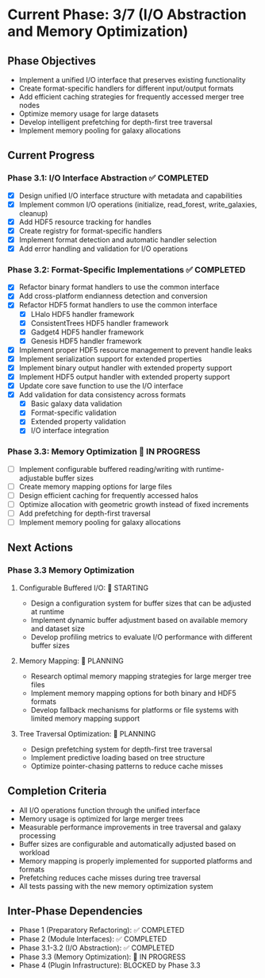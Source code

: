 <!-- Purpose: Current project phase context -->
<!-- Update Rules:
- 500-word limit! 
- Include: 
  • Phase objectives
  • Current progress as a checklist (keep short)
  • Next actions (more detail - 2-3 sentences)
  • Completion criteria 
  • Inter-phase dependencies
- At major phase completion archive as phase-[X].md and refresh for next phase
-->

# Current Phase: 3/7 (I/O Abstraction and Memory Optimization)

## Phase Objectives
- Implement a unified I/O interface that preserves existing functionality
- Create format-specific handlers for different input/output formats
- Add efficient caching strategies for frequently accessed merger tree nodes
- Optimize memory usage for large datasets
- Develop intelligent prefetching for depth-first tree traversal
- Implement memory pooling for galaxy allocations

## Current Progress

### Phase 3.1: I/O Interface Abstraction ✅ COMPLETED
- [x] Design unified I/O interface structure with metadata and capabilities
- [x] Implement common I/O operations (initialize, read_forest, write_galaxies, cleanup)
- [x] Add HDF5 resource tracking for handles
- [x] Create registry for format-specific handlers
- [x] Implement format detection and automatic handler selection
- [x] Add error handling and validation for I/O operations

### Phase 3.2: Format-Specific Implementations ✅ COMPLETED
- [x] Refactor binary format handlers to use the common interface
- [x] Add cross-platform endianness detection and conversion
- [x] Refactor HDF5 format handlers to use the common interface
  - [x] LHalo HDF5 handler framework
  - [x] ConsistentTrees HDF5 handler framework
  - [x] Gadget4 HDF5 handler framework
  - [x] Genesis HDF5 handler framework
- [x] Implement proper HDF5 resource management to prevent handle leaks
- [x] Implement serialization support for extended properties
- [x] Implement binary output handler with extended property support
- [x] Implement HDF5 output handler with extended property support
- [x] Update core save function to use the I/O interface
- [x] Add validation for data consistency across formats
  - [x] Basic galaxy data validation
  - [x] Format-specific validation
  - [x] Extended property validation
  - [x] I/O interface integration

### Phase 3.3: Memory Optimization 🔄 IN PROGRESS
- [ ] Implement configurable buffered reading/writing with runtime-adjustable buffer sizes
- [ ] Create memory mapping options for large files
- [ ] Design efficient caching for frequently accessed halos
- [ ] Optimize allocation with geometric growth instead of fixed increments
- [ ] Add prefetching for depth-first traversal
- [ ] Implement memory pooling for galaxy allocations

## Next Actions

### Phase 3.3 Memory Optimization
1. Configurable Buffered I/O: 🔄 STARTING
   - Design a configuration system for buffer sizes that can be adjusted at runtime
   - Implement dynamic buffer adjustment based on available memory and dataset size
   - Develop profiling metrics to evaluate I/O performance with different buffer sizes

2. Memory Mapping: 🔄 PLANNING
   - Research optimal memory mapping strategies for large merger tree files
   - Implement memory mapping options for both binary and HDF5 formats
   - Develop fallback mechanisms for platforms or file systems with limited memory mapping support

3. Tree Traversal Optimization: 🔄 PLANNING
   - Design prefetching system for depth-first tree traversal
   - Implement predictive loading based on tree structure
   - Optimize pointer-chasing patterns to reduce cache misses

## Completion Criteria
- All I/O operations function through the unified interface
- Memory usage is optimized for large merger trees
- Measurable performance improvements in tree traversal and galaxy processing
- Buffer sizes are configurable and automatically adjusted based on workload
- Memory mapping is properly implemented for supported platforms and formats
- Prefetching reduces cache misses during tree traversal
- All tests passing with the new memory optimization system

## Inter-Phase Dependencies
- Phase 1 (Preparatory Refactoring): ✅ COMPLETED
- Phase 2 (Module Interfaces): ✅ COMPLETED
- Phase 3.1-3.2 (I/O Abstraction): ✅ COMPLETED
- Phase 3.3 (Memory Optimization): 🔄 IN PROGRESS
- Phase 4 (Plugin Infrastructure): BLOCKED by Phase 3.3
